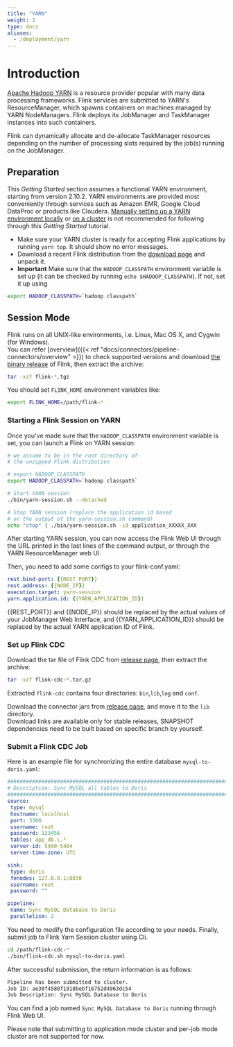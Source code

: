 ```yaml
---
title: "YARN"
weight: 2
type: docs
aliases:
  - /deployment/yarn
---
```

<!--
Licensed to the Apache Software Foundation (ASF) under one
or more contributor license agreements.  See the NOTICE file
distributed with this work for additional information
regarding copyright ownership.  The ASF licenses this file
to you under the Apache License, Version 2.0 (the
"License"); you may not use this file except in compliance
with the License.  You may obtain a copy of the License at

  http://www.apache.org/licenses/LICENSE-2.0

Unless required by applicable law or agreed to in writing,
software distributed under the License is distributed on an
"AS IS" BASIS, WITHOUT WARRANTIES OR CONDITIONS OF ANY
KIND, either express or implied.  See the License for the
specific language governing permissions and limitations
under the License.
-->

# Introduction

[Apache Hadoop YARN](https://hadoop.apache.org/docs/current/hadoop-yarn/hadoop-yarn-site/YARN.html) is a resource provider popular with many data processing frameworks.
Flink services are submitted to YARN's ResourceManager, which spawns containers on machines managed by YARN NodeManagers. Flink deploys its JobManager and TaskManager instances into such containers.

Flink can dynamically allocate and de-allocate TaskManager resources depending on the number of processing slots required by the job(s) running on the JobManager.

## Preparation

This *Getting Started* section assumes a functional YARN environment, starting from version 2.10.2. YARN environments are provided most conveniently through services such as Amazon EMR, Google Cloud DataProc or products like Cloudera. [Manually setting up a YARN environment locally](https://hadoop.apache.org/docs/current/hadoop-project-dist/hadoop-common/SingleCluster.html) or [on a cluster](https://hadoop.apache.org/docs/current/hadoop-project-dist/hadoop-common/ClusterSetup.html) is not recommended for following through this *Getting Started* tutorial.

- Make sure your YARN cluster is ready for accepting Flink applications by running `yarn top`. It should show no error messages.
- Download a recent Flink distribution from the [download page](https://flink.apache.org/downloads/) and unpack it.
- **Important** Make sure that the `HADOOP_CLASSPATH` environment variable is set up (it can be checked by running `echo $HADOOP_CLASSPATH`). If not, set it up using

```bash
export HADOOP_CLASSPATH=`hadoop classpath`
```

## Session Mode

Flink runs on all UNIX-like environments, i.e. Linux, Mac OS X, and Cygwin (for Windows).  
You can refer [overview]({{< ref "docs/connectors/pipeline-connectors/overview" >}}) to check supported versions and download [the binary release](https://flink.apache.org/downloads/) of Flink,
then extract the archive:

```bash
tar -xzf flink-*.tgz
```

You should set `FLINK_HOME` environment variables like:

```bash
export FLINK_HOME=/path/flink-*
```

### Starting a Flink Session on YARN

Once you've made sure that the `HADOOP_CLASSPATH` environment variable is set, you can launch a Flink on YARN session:

```bash
# we assume to be in the root directory of 
# the unzipped Flink distribution

# export HADOOP_CLASSPATH
export HADOOP_CLASSPATH=`hadoop classpath`

# Start YARN session
./bin/yarn-session.sh --detached

# Stop YARN session (replace the application id based 
# on the output of the yarn-session.sh command)
echo "stop" | ./bin/yarn-session.sh -id application_XXXXX_XXX
```

After starting YARN session, you can now access the Flink Web UI through the URL printed in the last lines of the command output, or through the YARN ResourceManager web UI.

Then, you need to add some configs to your flink-conf.yaml:

```yaml
rest.bind-port: {{REST_PORT}}
rest.address: {{NODE_IP}}
execution.target: yarn-session
yarn.application.id: {{YARN_APPLICATION_ID}}
```

{{REST_PORT}} and {{NODE_IP}} should be replaced by the actual values of your JobManager Web Interface, and {{YARN_APPLICATION_ID}} should be replaced by the actual YARN application ID of Flink.

### Set up Flink CDC
Download the tar file of Flink CDC from [release page](https://github.com/apache/flink-cdc/releases), then extract the archive:

```bash
tar -xzf flink-cdc-*.tar.gz
```

Extracted `flink-cdc` contains four directories: `bin`,`lib`,`log` and `conf`.

Download the connector jars from [release page](https://github.com/apache/flink-cdc/releases), and move it to the `lib` directory.    
Download links are available only for stable releases, SNAPSHOT dependencies need to be built based on specific branch by yourself.

### Submit a Flink CDC Job
Here is an example file for synchronizing the entire database `mysql-to-doris.yaml`:

```yaml
################################################################################
# Description: Sync MySQL all tables to Doris
################################################################################
source:
 type: mysql
 hostname: localhost
 port: 3306
 username: root
 password: 123456
 tables: app_db.\.*
 server-id: 5400-5404
 server-time-zone: UTC

sink:
 type: doris
 fenodes: 127.0.0.1:8030
 username: root
 password: ""

pipeline:
 name: Sync MySQL Database to Doris
 parallelism: 2

```

You need to modify the configuration file according to your needs.
Finally, submit job to Flink Yarn Session cluster using Cli.

```bash
cd /path/flink-cdc-*
./bin/flink-cdc.sh mysql-to-doris.yaml
```

After successful submission, the return information is as follows:

```bash
Pipeline has been submitted to cluster.
Job ID: ae30f4580f1918bebf16752d4963dc54
Job Description: Sync MySQL Database to Doris
```

You can find a job named `Sync MySQL Database to Doris` running through Flink Web UI.

Please note that submitting to application mode cluster and per-job mode cluster are not supported for now.
